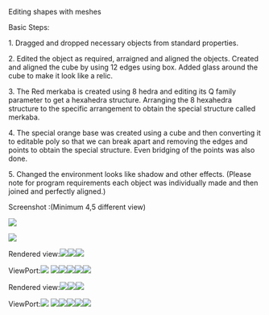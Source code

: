 Editing shapes with meshes

Basic Steps:

1\. Dragged and dropped necessary objects from standard properties.

2\. Edited the object as required, arraigned and aligned the objects. Created and aligned the cube by using 12 edges using box. Added glass around the cube to make it look like a relic.

3\. The Red merkaba is created using 8 hedra and editing its Q family parameter to get a hexahedra structure. Arranging the 8 hexahedra structure to the specific arrangement  to obtain the special structure called merkaba.

4\. The special orange base was created using a cube and then converting it to editable poly so that we can break apart and removing the edges and points to obtain the special structure. Even bridging of the points was also done. 

5\. Changed the environment looks like shadow and other effects. (Please note for program requirements each object was individually made and then joined and perfectly aligned.)

Screenshot :(Minimum 4,5 different view)

![](Image/Aspose.Words.d04963d5-9808-4d93-a715-17a03d4500ae.001.png)



![](Image/Aspose.Words.d04963d5-9808-4d93-a715-17a03d4500ae.002.png)








Rendered view:![](Image/Aspose.Words.d04963d5-9808-4d93-a715-17a03d4500ae.003.png)![](Image/Aspose.Words.d04963d5-9808-4d93-a715-17a03d4500ae.004.png)![](Image/Aspose.Words.d04963d5-9808-4d93-a715-17a03d4500ae.005.png)

ViewPort:![](Image/Aspose.Words.d04963d5-9808-4d93-a715-17a03d4500ae.006.png) ![](Image/Aspose.Words.d04963d5-9808-4d93-a715-17a03d4500ae.007.png)![](Image/Aspose.Words.d04963d5-9808-4d93-a715-17a03d4500ae.008.png)![](Image/Aspose.Words.d04963d5-9808-4d93-a715-17a03d4500ae.009.png)![](Image/Aspose.Words.d04963d5-9808-4d93-a715-17a03d4500ae.010.png)![](Image/Aspose.Words.d04963d5-9808-4d93-a715-17a03d4500ae.011.png)






Rendered view:![](Aspose.Words.d04963d5-9808-4d93-a715-17a03d4500ae.003.png)![](Aspose.Words.d04963d5-9808-4d93-a715-17a03d4500ae.004.png)![](Aspose.Words.d04963d5-9808-4d93-a715-17a03d4500ae.005.png)

ViewPort:![](Aspose.Words.d04963d5-9808-4d93-a715-17a03d4500ae.006.png) ![](Aspose.Words.d04963d5-9808-4d93-a715-17a03d4500ae.007.png)![](Aspose.Words.d04963d5-9808-4d93-a715-17a03d4500ae.008.png)![](Aspose.Words.d04963d5-9808-4d93-a715-17a03d4500ae.009.png)![](Aspose.Words.d04963d5-9808-4d93-a715-17a03d4500ae.010.png)![](Aspose.Words.d04963d5-9808-4d93-a715-17a03d4500ae.011.png)
